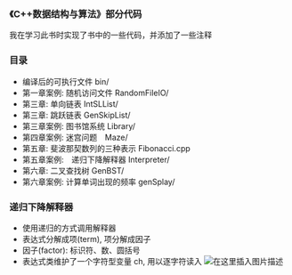 
### 《C++数据结构与算法》部分代码
我在学习此书时实现了书中的一些代码，并添加了一些注释

### 目录
+ 编译后的可执行文件 bin/
+ 第一章案例: 随机访问文件 RandomFileIO/
+ 第三章: 单向链表 IntSLList/
+ 第三章: 跳跃链表 GenSkipList/
+ 第三章案例: 图书馆系统 Library/
+ 第四章案例: 迷宫问题　Maze/
+ 第五章: 斐波那契数列的三种表示 Fibonacci.cpp
+ 第五章案例:　递归下降解释器 Interpreter/
+ 第六章: 二叉查找树 GenBST/
+ 第六章案例: 计算单词出现的频率 genSplay/

### 递归下降解释器
+ 使用递归的方式调用解释器
+ 表达式分解成项(term), 项分解成因子
+ 因子(factor): 标识符、数、圆括号
+ 表达式类维护了一个字符型变量 ch, 用以逐字符读入
![在这里插入图片描述](https://img-blog.csdnimg.cn/20200314110212253.png?x-oss-process=image/watermark,type_ZmFuZ3poZW5naGVpdGk,shadow_10,text_aHR0cHM6Ly9ibG9nLmNzZG4ubmV0L2JhaWR1XzQxNzQzMTk1,size_1,color_FFFFFF,t_70)